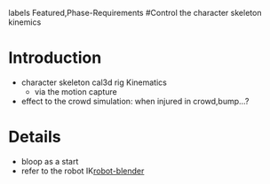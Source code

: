 labels Featured,Phase-Requirements
#Control the character skeleton kinemics

# Introduction #
  * character skeleton cal3d rig Kinematics
    * via the motion capture
  * effect to the crowd simulation: when injured in crowd,bump...?


# Details #

  * bloop as a start
  * refer to the robot IK[robot-blender](http://wiki.blender.org/index.php/Community:Science/Robotics)
